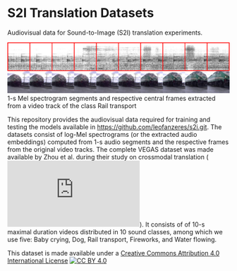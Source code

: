 # S2I Translation Datasets

Audiovisual data for Sound-to-Image (S2I) translation experiments.

![1-s Mel spectrogram segments and respective central frames extracted from a video track of the class Rail transport.][image-01]
1-s Mel spectrogram segments and respective central frames extracted from a video track of the class Rail transport

This repository provides the audiovisual data required for training and testing the models available in https://github.com/leofanzeres/s2i.git. The datasets consist of log-Mel spectrograms (or the extracted audio embeddings) computed from 1-s audio segments and the respective frames from the original video tracks. The complete VEGAS dataset was made available by Zhou et al. during their study on crossmodal translation (![Visual to Sound: Generating Natural Sound for Videos in the Wild, CVPR, 2018][zhou-2018]). It consists of of 10-s maximal duration videos distributed in 10 sound classes, among which we use five: Baby crying, Dog, Rail transport, Fireworks, and Water flowing.

This dataset is made available under a [Creative Commons Attribution 4.0 International License][cc-by] [![CC BY 4.0][cc-by-image]][cc-by]

[image-01]: images/spectrogram_segments_and_video_frames.png
[zhou-2018]: https://openaccess.thecvf.com/content_cvpr_2018/papers/Zhou_Visual_to_Sound_CVPR_2018_paper.pdf
[cc-by]: http://creativecommons.org/licenses/by/4.0/
[cc-by-image]: https://i.creativecommons.org/l/by/4.0/80x15.png
